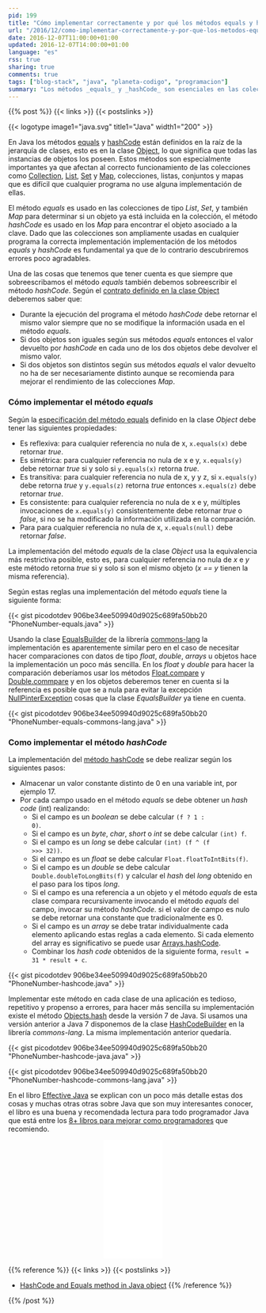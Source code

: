 ```yaml
---
pid: 199
title: "Cómo implementar correctamente y por qué los métodos equals y hashCode de los objetos Java"
url: "/2016/12/como-implementar-correctamente-y-por-que-los-metodos-equals-y-hashcode-de-los-objetos-java/"
date: 2016-12-07T11:00:00+01:00
updated: 2016-12-07T14:00:00+01:00
language: "es"
rss: true
sharing: true
comments: true
tags: ["blog-stack", "java", "planeta-codigo", "programacion"]
summary: "Los métodos _equals_ y _hashCode_ son esenciales en las colecciones de objetos. Para su correcta implementación es necesario conocer unas cuantas propiedades que han de cumplir estos métodos. Pueden parecer sencillos pero no lo son tanto y una mala implementación posiblemente produzca algún tipo de error o comportamiento anómalo indeseado. En el siguiente artículo comento varias formas de implementarlos de forma sencilla y correcta."
---
```


{{% post %}}
{{< links >}}
{{< postslinks >}}

{{< logotype image1="java.svg" title1="Java" width1="200" >}}

En Java los métodos [equals](https://docs.oracle.com/javase/8/docs/api/java/lang/Object.html#equals-java.lang.Object-) y [hashCode](https://docs.oracle.com/javase/8/docs/api/java/lang/Object.html#hashCode--) están definidos en la raíz de la jerarquía de clases, esto es en la clase [Object](https://docs.oracle.com/javase/8/docs/api/java/lang/Object.html), lo que significa que todas las instancias de objetos los poseen. Estos métodos son especialmente importantes ya que afectan al correcto funcionamiento de las colecciones como [Collection](https://docs.oracle.com/javase/8/docs/api/java/util/Collection.html), [List](https://docs.oracle.com/javase/8/docs/api/java/util/List.html), [Set](https://docs.oracle.com/javase/8/docs/api/java/util/Set.html) y [Map](https://docs.oracle.com/javase/8/docs/api/java/util/Map.html), colecciones, listas, conjuntos y mapas que es difícil que cualquier programa no use alguna implementación de ellas.

El método _equals_ es usado en las colecciones de tipo _List_, _Set_, y también _Map_ para determinar si un objeto ya está incluida en la colección, el método _hashCode_ es usado en los _Map_ para encontrar el objeto asociado a la clave. Dado que las colecciones son ampliamente usadas en cualquier programa la correcta implementación implementación de los métodos _equals_ y _hashCode_ es fundamental ya que de lo contrario descubriremos errores poco agradables.

Una de las cosas que tenemos que tener cuenta es que siempre que sobreescribamos el método _equals_ también debemos sobreescribir el método _hashCode_. Según el [contrato definido en la clase Object](http://docs.oracle.com/javase/8/docs/api/java/lang/Object.html) deberemos saber que:

* Durante la ejecución del programa el método _hashCode_ debe retornar el mismo valor siempre que no se modifique la información usada en el método _equals_.
* Si dos objetos son iguales según sus métodos _equals_ entonces el valor devuelto por _hashCode_ en cada uno de los dos objetos debe devolver el mismo valor.
* Si dos objetos son distintos según sus métodos _equals_ el valor devuelto no ha de ser necesariamente distinto aunque se recomienda para mejorar el rendimiento de las colecciones _Map_.

### Cómo implementar el método _equals_

Según la [especificación del método equals](http://docs.oracle.com/javase/8/docs/api/java/lang/Object.html#equals-java.lang.Object-) definido en la clase _Object_ debe tener las siguientes propiedades:

* Es reflexiva: para cualquier referencia no nula de x, <code>x.equals(x)</code> debe retornar _true_.
* Es simétrica: para cualquier referencia no nula de x e y, <code>x.equals(y)</code> debe retornar _true_ si y solo si <code>y.equals(x)</code> retorna _true_.
* Es transitiva: para cualquier referencia no nula de x, y y z, si <code>x.equals(y)</code> debe retorna _true_ y <code>y.equals(z)</code> retorna _true_ entonces <code>x.equals(z)</code> debe retornar _true_.
* Es consistente: para cualquier referencia no nula de x e y, múltiples invocaciones de <code>x.equals(y)</code> consistentemente debe retornar _true_ o _false_, si no se ha modificado la información utilizada en la comparación.
* Para para cualquier referencia no nula de x, <code>x.equals(null)</code> debe retornar _false_.

La implementación del método _equals_ de la clase _Object_ usa la equivalencia más restrictiva posible, esto es, para cualquier referencia no nula de _x_ e _y_ este método retorna _true_ si y solo si son el mismo objeto (_x == y_ tienen la misma referencia).

Según estas reglas una implementación del método _equals_ tiene la siguiente forma:

{{< gist picodotdev 906be34ee509940d9025c689fa50bb20 "PhoneNumber-equals.java" >}}

Usando la clase [EqualsBuilder](https://commons.apache.org/proper/commons-lang/apidocs/org/apache/commons/lang3/builder/EqualsBuilder.html) de la librería [commons-lang](https://commons.apache.org/proper/commons-lang/) la implementación es aparentemente similar pero en el caso de necesitar hacer comparaciones con datos de tipo _float_, _double_, _arrays_ u objetos hace la implementación un poco más sencilla. En los _float_ y _double_ para hacer la comparación deberíamos usar los métodos [Float.compare](http://docs.oracle.com/javase/8/docs/api/java/lang/Float.html#compare-float-float-) y [Double.commpare](http://docs.oracle.com/javase/8/docs/api/java/lang/Double.html#compare-double-double-) y en los objetos deberemos tener en cuenta si la referencia es posible que se a nula para evitar la excepción [NullPinterException](http://docs.oracle.com/javase/8/docs/api/java/lang/NullPointerException.html) cosas que la clase _EqualsBuilder_ ya tiene en cuenta.

{{< gist picodotdev 906be34ee509940d9025c689fa50bb20 "PhoneNumber-equals-commons-lang.java" >}}

### Como implementar el método _hashCode_

La implementación del [método hashCode](http://docs.oracle.com/javase/8/docs/api/java/lang/Object.html#hashCode--) se debe realizar según los siguientes pasos:

* Almacenar un valor constante distinto de 0 en una variable int, por ejemplo 17.
* Por cada campo usado en el método _equals_ se debe obtener un _hash code_ (int) realizando:
  * Si el campo es un _boolean_ se debe calcular <code>(f ? 1 : 0)</code>.
  * Si el campo es un _byte_, _char_, _short_ o _int_ se debe calcular <code>(int) f</code>.
  * Si el campo es un _long_ se debe calcular <code>(int) (f ^ (f >>> 32))</code>.
  * Si el campo es un _float_ se debe calcular <code>Float.floatToIntBits(f)</code>.
  * Si el campo es un _double_ se debe calcular <code>Double.doubleToLongBits(f)</code> y calcular el _hash_ del _long_ obtenido en el paso para los tipos _long_.
  * Si el campo es una referencia a un objeto y el método _equals_ de esta clase compara recursivamente invocando el método _equals_ del campo, invocar su método _hashCode_. si el valor de campo es nulo se debe retornar una constante que tradicionalmente es 0.
  * Si el campo es un _array_ se debe tratar individualmente cada elemento aplicando estas reglas a cada elemento. Si cada elemento del array es significativo se puede usar [Arrays.hashCode](http://docs.oracle.com/javase/8/docs/api/java/util/Arrays.html#hashCode-java.lang.Object:A-).
  * Combinar los _hash code_ obtenidos de la siguiente forma, <code>result = 31 * result + c</code>.

{{< gist picodotdev 906be34ee509940d9025c689fa50bb20 "PhoneNumber-hashcode.java" >}}

Implementar este método en cada clase de una aplicación es tedioso, repetitivo y propenso a errores, para hacer más sencilla su implementación existe el método [Objects.hash](https://docs.oracle.com/javase/8/docs/api/java/util/Objects.html#hash-java.lang.Object...-) desde la versión 7 de Java. Si usamos una versión anterior a Java 7 disponemos de la clase [HashCodeBuilder](https://commons.apache.org/proper/commons-lang/apidocs/org/apache/commons/lang3/builder/HashCodeBuilder.html) en la librería _commons-lang_. La misma implementación anterior quedaría.

{{< gist picodotdev 906be34ee509940d9025c689fa50bb20 "PhoneNumber-hashcode-java.java" >}}

{{< gist picodotdev 906be34ee509940d9025c689fa50bb20 "PhoneNumber-hashcode-commons-lang.java" >}}

En el libro [Effective Java](https://amzn.to/2g9N1bi) se explican con un poco más detalle estas dos cosas y muchas otras otras sobre Java que son muy interesantes conocer, el libro es una buena y recomendada lectura para todo programador Java que está entre los [8+ libros para mejorar como programadores](https://picodotdev.github.io/blog-bitix/2014/12/8-plus-libros-para-mejorar-como-programadores/) que recomiendo.

<div class="media-amazon" style="text-align: center;">
    <iframe style="width:120px;height:240px;" marginwidth="0" marginheight="0" scrolling="no" frameborder="0" src="//rcm-eu.amazon-adsystem.com/e/cm?lt1=_blank&bc1=000000&IS2=1&bg1=FFFFFF&fc1=000000&lc1=0000FF&t=blobit-21&o=30&p=8&l=as4&m=amazon&f=ifr&ref=as_ss_li_til&asins=0321356683&linkId=9145a271e7886cea526d9fcbe9edb707&internal=1"></iframe>
</div>

{{% reference %}}
{{< links >}}
{{< postslinks >}}
* [HashCode and Equals method in Java object](http://www.javaworld.com/article/2074996/hashcode-and-equals-method-in-java-object---a-pragmatic-concept.html)
{{% /reference %}}

{{% /post %}}
